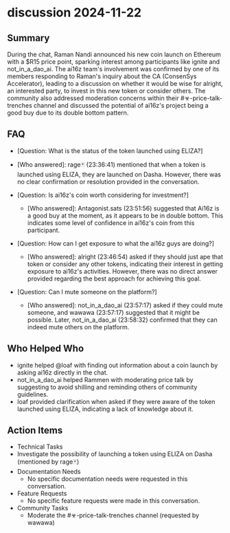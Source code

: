 # discussion 2024-11-22

## Summary

During the chat, Raman Nandi announced his new coin launch on Ethereum with a $R15 price point, sparking interest among
participants like ignite and not_in_a_dao_ai. The ai16z team's involvement was confirmed by one of its members
responding to Raman's inquiry about the CA (ConsenSys Accelerator), leading to a discussion on whether it would be wise
for alright, an interested party, to invest in this new token or consider others. The community also addressed
moderation concerns within their #☣-price-talk-trenches channel and discussed the potential of ai16z's project being a
good buy due to its double bottom pattern.

## FAQ

- [Question: What is the status of the token launched using ELIZA?]
- [Who answered]: rage🃏 (23:36:41) mentioned that when a token is launched using ELIZA, they are launched on Dasha.
  However, there was no clear confirmation or resolution provided in the conversation.

- [Question: Is ai16z's coin worth considering for investment?]

    - [Who answered]: Antagonist.sats (23:51:56) suggested that Ai16z is a good buy at the moment, as it appears to be
      in double bottom. This indicates some level of confidence in ai16z's coin from this participant.

- [Question: How can I get exposure to what the ai16z guys are doing?]

    - [Who answered]: alright (23:46:54) asked if they should just ape that token or consider any other tokens,
      indicating their interest in getting exposure to ai16z's activities. However, there was no direct answer provided
      regarding the best approach for achieving this goal.

- [Question: Can I mute someone on the platform?]
    - [Who answered]: not_in_a_dao_ai (23:57:17) asked if they could mute someone, and wawawa (23:57:17) suggested that
      it might be possible. Later, not_in_a_dao_ai (23:58:32) confirmed that they can indeed mute others on the
      platform.

## Who Helped Who

- ignite helped @loaf with finding out information about a coin launch by asking ai16z directly in the chat.
- not_in_a_dao_ai helped Rammen with moderating price talk by suggesting to avoid shilling and reminding others of community guidelines.
- loaf provided clarification when asked if they were aware of the token launched using ELIZA, indicating a lack of knowledge about it.

## Action Items

- Technical Tasks
- Investigate the possibility of launching a token using ELIZA on Dasha (mentioned by rage🃏)
- Documentation Needs
    - No specific documentation needs were requested in this conversation.
- Feature Requests
    - No specific feature requests were made in this conversation.
- Community Tasks
    - Moderate the #☣-price-talk-trenches channel (requested by wawawa)
